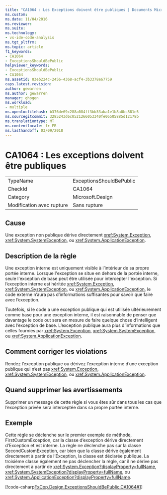 ```yaml
---
title: "CA1064 : Les Exceptions doivent être publiques | Documents Microsoft"
ms.custom: 
ms.date: 11/04/2016
ms.reviewer: 
ms.suite: 
ms.technology:
- vs-ide-code-analysis
ms.tgt_pltfrm: 
ms.topic: article
f1_keywords:
- CA1064
- ExceptionsShouldBePublic
helpviewer_keywords:
- ExceptionsShouldBePublic
- CA1064
ms.assetid: 83eb224c-2456-4368-acf4-3b3378e67759
caps.latest.revision: 
author: gewarren
ms.author: gewarren
manager: ghogen
ms.workload:
- multiple
ms.openlocfilehash: b376de69c288a084ff3bb33aba1e1b8a0bc881e5
ms.sourcegitcommit: 3285243d6c0521266053340fe06505885d12178b
ms.translationtype: MT
ms.contentlocale: fr-FR
ms.lasthandoff: 03/09/2018
---
```

# <a name="ca1064-exceptions-should-be-public"></a>CA1064 : Les exceptions doivent être publiques
|||  
|-|-|  
|TypeName|ExceptionsShouldBePublic|  
|CheckId|CA1064|  
|Category|Microsoft.Design|  
|Modification avec rupture|Sans rupture|  
  
## <a name="cause"></a>Cause  
 Une exception non publique dérive directement <xref:System.Exception>, <xref:System.SystemException>, ou <xref:System.ApplicationException>.  
  
## <a name="rule-description"></a>Description de la règle  
 Une exception interne est uniquement visible à l’intérieur de sa propre portée interne. Lorsque l'exception se situe en dehors de la portée interne, seule l'exception de base peut être utilisée pour intercepter l'exception. Si l’exception interne est héritée <xref:System.Exception>, <xref:System.SystemException>, ou <xref:System.ApplicationException>, le code externe n’aura pas d’informations suffisantes pour savoir que faire avec l’exception.  
  
 Toutefois, si le code a une exception publique qui est utilisée ultérieurement comme base pour une exception interne, il est raisonnable de penser que davantage le code out sera en mesure de faire quelque chose d’intelligent avec l’exception de base. L’exception publique aura plus d’informations que celles fournies par <xref:System.Exception>, <xref:System.SystemException>, ou <xref:System.ApplicationException>.  
  
## <a name="how-to-fix-violations"></a>Comment corriger les violations  
 Rendez l’exception publique ou dérivez l’exception interne d’une exception publique qui n’est pas <xref:System.Exception>, <xref:System.SystemException>, ou <xref:System.ApplicationException>.  
  
## <a name="when-to-suppress-warnings"></a>Quand supprimer les avertissements  
 Supprimer un message de cette règle si vous êtes sûr dans tous les cas que l’exception privée sera interceptée dans sa propre portée interne.  
  
## <a name="example"></a>Exemple  
 Cette règle se déclenche sur le premier exemple de méthode, FirstCustomException, car la classe d’exception dérive directement d’Exception et est interne. La règle ne déclenche pas sur la classe SecondCustomException, car bien que la classe dérive également directement à partir de l’Exception, la classe est déclarée publique. La troisième classe également ne pas déclencher la règle, car il ne dérive pas directement à partir de <xref:System.Exception?displayProperty=fullName>, <xref:System.SystemException?displayProperty=fullName>, ou <xref:System.ApplicationException?displayProperty=fullName>.  
  
 [!code-csharp[FxCop.Design.ExceptionsShouldBePublic.CA1064#1](../code-quality/codesnippet/CSharp/ca1064-exceptions-should-be-public_1.cs)]
